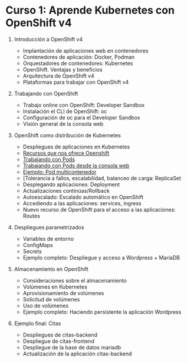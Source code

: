 # Curso 1: Aprende Kubernetes con OpenShift v4

1. Introducción a OpenShift v4
	* Implantación de aplicaciones web en contenedores
	* Contenedores de aplicación: Docker, Podman
	* Orquestadores de contenedores: Kubernetes
	* OpenShift. Ventajas y beneficios
	* Arquitectura de OpenShift v4
	* Plataformas para trabajar con OpenShift v4

2. Trabajando con OpenShift
	* Trabajo online con OpenShift: Developer Sandbox
	* Instalación el CLI de OpenShift: oc
	* Configuración de oc para el Developer Sandbox
	* Visión general de la consola web

3. OpenShift como distribución de Kubernetes
	* Despliegues de aplicaciones en Kubernetes
	* [Recursos que nos ofrece Openshift](recursos.md)
	* [Trabajando con Pods](modulo3/trabajando_pods.md)
	* [Trabajando con Pods desde la consola web](modulo3/trabajando_pods_web.md)
	* [Ejemplo: Pod multicontenedor](modulo3/pod_multicontenedor.md)
	* [Tolerancia a fallos, escalabilidad, balanceo de carga: ReplicaSet
	* Desplegando aplicaciones: Deployment
	* Actualizaciones continúas/Rollback
	* Autoescalado: Escalado automático en OpenShift
	* Accediendo a las aplicaciones: services, ingress
	* Nuevo recurso de OpenShift para el acceso a las aplicaciones: Routes

4. Despliegues parametrizados
	* Variables de entorno
    * ConfigMaps
    * Secrets
    * Ejemplo completo: Despliegue y acceso a Wordpress + MariaDB

5. Almacenamiento en OpenShift
	* Consideraciones sobre el almacenamiento
	* Volúmenes en Kubernetes
	* Aprovisionamiento de volúmenes
	* Solicitud de volúmenes
	* Uso de volúmenes
	* Ejemplo completo: Haciendo persistente la aplicación Wordpress

6. Ejemplo final: Citas
	* Despliegues de citas-backend
	* Despliegue de citas-frontend
	* Despliegue de la base de datos mariadb
	* Actualización de la aplicación citas-backend
	